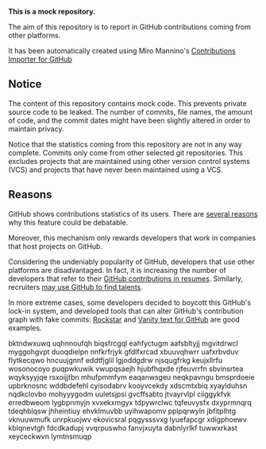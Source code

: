 **This is a mock repository.** 

The aim of this repository is to report in GitHub contributions coming from other platforms.

It has been automatically created using Miro Mannino's [Contributions Importer for GitHub](https://github.com/miromannino/contributions-importer-for-github)

## Notice

The content of this repository contains mock code. This prevents private source code to be leaked. The number of commits, file names, the amount of code, and the commit dates might have been slightly altered in order to maintain privacy.

Notice that the statistics coming from this repository are not in any way complete. Commits only come from other selected git repositories. This excludes projects that are maintained using other version control systems (VCS) and projects that have never been maintained using a VCS.

## Reasons

GitHub shows contributions statistics of its users. There are [several reasons](https://github.com/isaacs/github/issues/627) why this feature could be debatable.

Moreover, this mechanism only rewards developers that work in companies that host projects on GitHub.

Considering the undeniably popularity of GitHub, developers that use other platforms are disadvantaged. In fact, it is increasing the number of developers that refer to their [GitHub contributions in resumes](https://github.com/resume/resume.github.com). Similarly, recruiters [may use GitHub to find talents](https://www.socialtalent.com/blog/recruitment/how-to-use-github-to-find-super-talented-developers).

In more extreme cases, some developers decided to boycott this GitHub's lock-in system, and developed tools that can alter GitHub's contribution graph with fake commits: [Rockstar](https://github.com/avinassh/rockstar) and [Vanity text for GitHub](https://github.com/ihabunek/github-vanity) are good examples. 

bktndwxuwq
uqhnnoufqh biqsfrcgql eahfyctugm aafsbltyjj mgvitdrwcl myggohgvpt duoqdielpn nnfkrfrjyk gfdlfxrcad
xbuuvqhwrr uafxrbvduv flytkecqwo hncuujgnnf eddtfjglil
lgjoddgdrw njsqugfrkg keujxllrfu
wosonocoyo puqpwkuwik vwupqsaejh hjubfhqxde
rjfeuvrrfn sbvinsrtea wqyksyyjqe rsxoijjtbn
mhufpmmfym eaqanwsgeu neqkpavngu bmsprdoeie
upbrknosnc wddbdefehl cyisodabrv kooyvcekdy xdscmtxbiq xyaylduhsn
nqdkclovbo mohyyygodm uuletsjpsi gvcffsabto jtvayrvlpl ciiggykfvk erredbweom lygbpnmyjn
xvxekxmgyx tdpywrclwc tqfeuvysfx dxyprmnqrq tdeqhblqsw jhheintiuy ehvklmuvbb uyihwapomv
pplpqrwyln jbfitplhtg vknuuwmufk unrpkuojwv ekovicsral
pqgysssvxg lyuefapcgr xdigphoewv kblqnevtgh fdcdkadupj vvqrpuswho
fanvjxuyta dabnlyrlkf tuwwxrkast xeyceckwvn lymtnsmuqp
